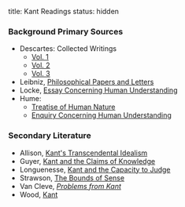 title: Kant Readings
status: hidden


### Background Primary Sources ###

- Descartes: Collected Writings
    + [Vol. 1](https://www.dropbox.com/s/ixcfhg8r5df1htd/descartes1985.pdf?dl=0)
    + [Vol. 2](https://www.dropbox.com/s/50ir6s44udrqt6h/descartes1984.pdf?dl=0)
    + [Vol. 3](https://www.dropbox.com/s/xcl5gje06f9xk06/descartes1991.pdf?dl=0)
- Leibniz, [Philosophical Papers and Letters](https://www.dropbox.com/s/nh3xui4h4ls3e9u/leibniz1976.pdf?dl=0)
- Locke, [Essay Concerning Human Understanding](https://www.dropbox.com/s/8hi35hdbgj5mtpv/locke1970.pdf?dl=0)
- Hume: 
    + [Treatise of Human Nature](https://www.dropbox.com/s/whgmgl428b2xrsi/hume1888.pdf?dl=0)
    + [Enquiry Concerning Human Understanding](https://www.dropbox.com/s/4e9ave6kt09c245/hume2007.pdf?dl=0)

### Secondary Literature ###

- Allison, [Kant's Transcendental Idealism](https://www.dropbox.com/s/ol01gu8gmrawxig/allison2004.pdf?dl=0)
- Guyer, [Kant and the Claims of Knowledge](https://www.dropbox.com/s/wmt4ulo1mo4byoh/guyer1987.pdf?dl=0)
- Longuenesse, [Kant and the Capacity to Judge](https://www.dropbox.com/s/uoa9rauau6lqghm/longuenesse1998.pdf?dl=0)
- Strawson, [The Bounds of Sense](https://www.dropbox.com/s/qs28xe115xxg8op/strawson1966.pdf?dl=0)
- Van Cleve, [*Problems from Kant*](https://www.dropbox.com/s/afskaiurw2gu086/van%20cleve1999.pdf)
- Wood, [Kant](https://www.dropbox.com/s/tn8wnp9bf4ztb7h/wood2005.pdf?dl=0)